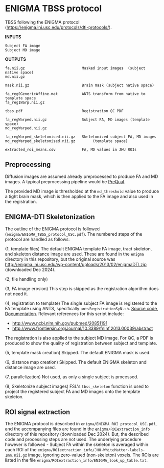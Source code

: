 # ENIGMA TBSS protocol

TBSS following the ENIGMA protocol (https://enigma.ini.usc.edu/protocols/dti-protocols/).

**INPUTS**

    Subject FA image
    Subject MD image

**OUTPUTS**

    fa.nii.gz                          Masked input images  (subject native space)
    md.nii.gz
    
    mask.nii.gz                        Brain mask (subject native space)
    
    fa_reg0GenericAffine.mat           ANTS transform from native to template space
    fa_reg1Warp.nii.gz
    
    tbss.pdf                           Registration QC PDF
    
    fa_regWarped.nii.gz                Subject FA, MD images (template space)
    md_regWarped.nii.gz
    
    fa_regWarped_skeletonised.nii.gz   Skeletonized subject FA, MD images
    md_regWarped_skeletonised.nii.gz        (template space)
    
    extracted_roi_means.csv            FA, MD values in JHU ROIs


## Preprocessing

Diffusion images are assumed already preprocessed to produce FA and MD images. A typical
preprocessing pipeline would be [PreQual](https://github.com/MASILab/PreQual). 

The provided MD image is thresholded at the `md_threshold` value to produce a tight brain mask, 
which is then applied to the FA image and also used in the registration.


## ENIGMA-DTI Skeletonization

The outline of the ENIGMA protocol is followed (`enigma/ENIGMA_TBSS_protocol_USC.pdf`). The
numbered steps of the protocol are handled as follows:

(1, template files) The default ENIGMA template FA image, tract skeleton, and skeleton 
distance image are used. These are found in the `enigma` directory in this repository, but 
the original source was http://enigma.ini.usc.edu/wp-content/uploads/2013/02/enigmaDTI.zip 
(downloaded Dec 2024).

(2, file handling only)

(3, FA image erosion) This step is skipped as the registration algorithm does not need it.

(4, registration to template) The single subject FA image is registered to the FA template
using ANTS, specifically `antsRegistrationSyN.sh`. 
[Source code](https://github.com/ANTsX/ANTs/), [Documentation](http://stnava.github.io/ANTs/).
Relevant references for this script include:
   * http://www.ncbi.nlm.nih.gov/pubmed/20851191
   * http://www.frontiersin.org/Journal/10.3389/fninf.2013.00039/abstract
   
The registration is also applied to the subject MD image. For QC, a PDF is produced to show 
the quality of registration between subject and template.

(5, template mask creation) Skipped. The default ENIGMA mask is used.

(6, distance map creation) Skipped. The default ENIGMA skeleton and distance image are used.

(7, parallelization) Not used, as only a single subject is processed.

(8, Skeletonize subject images) FSL's `tbss_skeleton` function is used to project the 
registered subject FA and MD images onto the template skeleton.


## ROI signal extraction

The ENIGMA protocol is described in `enigma/ENIGMA_ROI_protocol_USC.pdf`, and
the accompanying files are found in the `enigma/ROIextraction_info` directory of
this repository (downloaded Dec 2024). But, the described code and processing steps 
are not used. The underlying procedure however is followed - Subject FA within the 
skeleton is averaged within each ROI of the 
`enigma/ROIextraction_info/JHU-WhiteMatter-labels-1mm.nii.gz`
image, ignoring zero-valued (non-skeleton) voxels. The ROIs are listed in the file
`enigma/ROIextraction_info/ENIGMA_look_up_table.txt`.

